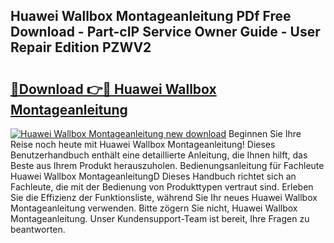 ## Huawei Wallbox Montageanleitung PDf Free Download - Part-cIP Service Owner Guide - User Repair Edition PZWV2

# <h2><a href="http://df6sp6.blite.top/?on=Huawei+Wallbox+Montageanleitung">🔗Download 👉🔴 Huawei Wallbox Montageanleitung</a></h2>

[![Huawei Wallbox Montageanleitung new download](https://i.imgur.com/lujVjoI.png)](http://df6sp6.blite.top/?on=Huawei+Wallbox+Montageanleitung)
Beginnen Sie Ihre Reise noch heute mit Huawei Wallbox Montageanleitung! Dieses Benutzerhandbuch enthält eine detaillierte Anleitung, die Ihnen hilft, das Beste aus Ihrem Produkt herauszuholen. Bedienungsanleitung für Fachleute Huawei Wallbox MontageanleitungD Dieses Handbuch richtet sich an Fachleute, die mit der Bedienung von Produkttypen vertraut sind. Erleben Sie die Effizienz der Funktionsliste, während Sie Ihr neues Huawei Wallbox Montageanleitung verwenden. Bitte zögern Sie nicht, Huawei Wallbox Montageanleitung. Unser Kundensupport-Team ist bereit, Ihre Fragen zu beantworten.

